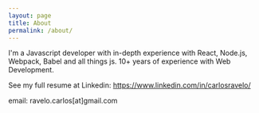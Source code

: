 ```yaml
---
layout: page
title: About
permalink: /about/
---
```


I'm a Javascript developer with in-depth experience with React, Node.js, Webpack, Babel and all things js. 10+ years of experience with Web Development.

See my full resume at Linkedin: https://www.linkedin.com/in/carlosravelo/

email: ravelo.carlos[at]gmail.com
